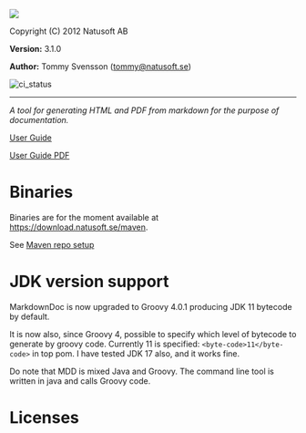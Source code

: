 ![](https://download.natusoft.se/Images/MarkdownDoc/MarkdownDoc.png)

Copyright (C) 2012 Natusoft AB

__Version:__ 3.1.0

__Author:__ Tommy Svensson (tommy@natusoft.se)

![ci_status](https://github.com/tombensve/MarkdownDoc/actions/workflows/maven.yml/badge.svg?branch=master)

----

_A tool for generating HTML and PDF from markdown for the purpose of documentation._

[User Guide](https://github.com/tombensve/MarkdownDoc/blob/master/Docs/MarkdownDoc-User-Guide.md)

[User Guide PDF](https://github.com/tombensve/MarkdownDoc/blob/master/Docs/MarkdownDoc-User-Guide.pdf)

# Binaries

Binaries are for the moment available at https://download.natusoft.se/maven.

See [Maven repo setup](https://github.com/tombensve/CommonStuff/blob/master/docs/MavenRepository.md)

# JDK version support

MarkdownDoc is now upgraded to Groovy 4.0.1 producing JDK 11 bytecode by default. 

It is now also, since Groovy 4, possible to specify which level of bytecode to generate by groovy code. Currently 11 is specified: `<byte-code>11</byte-code>` in top pom. I have tested JDK 17 also, and it works fine. 

Do note that MDD is mixed Java and Groovy. The command line tool is written in java and calls Groovy code. 

# Licenses


